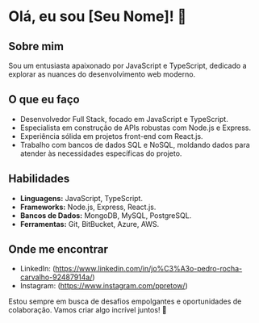 # Olá, eu sou [Seu Nome]! 👋

## Sobre mim
Sou um entusiasta apaixonado por JavaScript e TypeScript, dedicado a explorar as nuances do desenvolvimento web moderno.

## O que eu faço
- Desenvolvedor Full Stack, focado em JavaScript e TypeScript.
- Especialista em construção de APIs robustas com Node.js e Express.
- Experiência sólida em projetos front-end com React.js.
- Trabalho com bancos de dados SQL e NoSQL, moldando dados para atender às necessidades específicas do projeto.

## Habilidades
- **Linguagens:** JavaScript, TypeScript.
- **Frameworks:** Node.js, Express, React.js.
- **Bancos de Dados:** MongoDB, MySQL, PostgreSQL.
- **Ferramentas:** Git, BitBucket, Azure, AWS.

## Onde me encontrar
- LinkedIn: (https://www.linkedin.com/in/jo%C3%A3o-pedro-rocha-carvalho-92487914a/)
- Instagram: (https://www.instagram.com/ppretow/)

Estou sempre em busca de desafios empolgantes e oportunidades de colaboração. Vamos criar algo incrível juntos! 🚀
